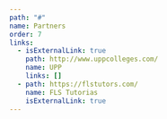 ```yaml
---
path: "#"
name: Partners
order: 7
links:
  - isExternalLink: true
    path: http://www.uppcolleges.com/
    name: UPP
    links: []
  - path: https://flstutors.com/
    name: FLS Tutorias
    isExternalLink: true
---
```

